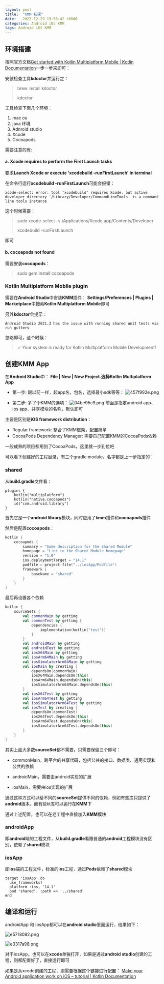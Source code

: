 ```yaml
---
layout: post
title:  "KMM 初探"
date:   2022-12-29 19:56:42 +0800
categories: Android iOs KMM
tags: Android iOS KMM
---
```



## 环境搭建

按照官方文档[Get started with Kotlin Multiplatform Mobile \| Kotlin Documentation](https://kotlinlang.org/docs/multiplatform-mobile-getting-started.html)一步一步来即可：

安装检查工具**kdoctor**并运行之：

> brew install kdoctor
> 
> kdoctor


工具检查下面几个环境：

1. mac os
2. java 环境
3. Adnroid studio
4. Xcode
5. Cocoapods

需要注意的有:

#### a. Xcode requires to perform the First Launch tasks
要求**Launch Xcode or execute 'xcodebuild -runFirstLaunch' in terminal**

在命令行运行**xcodebuild -runFirstLaunch**可能会报错：

```
xcode-select: error: tool 'xcodebuild' requires Xcode, but active developer directory '/Library/Developer/CommandLineTools' is a command line tools instance
```

这个时候需要：

> sudo xcode-select -s /Applications/Xcode.app/Contents/Developer
> 
> xcodebuild -runFirstLaunch

即可

#### b. cocoapods not found

需要安装**cocoapods**：

> sudo gem install cocoapods


### Kotlin Multiplatform Mobile plugin
需要在**Android Studio**中安装**KMM**插件：
**Settings/Preferences | Plugins | Marketplace**中搜索**Kotlin Multiplatform Mobile**即可

另外**kdoctor**会提示：
```
Android Studio 2021.3 has the issue with running shared unit tests via run gutters
```
忽略即可，这个时候：

> ✓ Your system is ready for Kotlin Multiplatform Mobile Development!
 
 
## 创建KMM App
 
 在**Android Studio**中：
 **File | New | New Project.**选择**Kotlin Multiplatform App**
 
* 第一步: 跟以前一样，起app名，包名，选择最小sdk等等：
![457f992e.png](./../assets/img/2022-12-29-kmm_first_step/457f992e.png)

* 第二步: 多了个KMM的选项：
![04be95c9.png](./../assets/img/2022-12-29-kmm_first_step/04be95c9.png)
前面是指定android app、ios app、共享模块的名称，默认即可

主要是区别是**iOS framework distribution**：

* Regular framework: 整合了KMM框架，配置简单
* CocoaPods Dependency Manager: 需要自己配置KMM的CocoaPods依赖

一般成熟的项目都用到了CocoaPods，这里就一步到位吧

可以看下创建好的工程目录，有三个gradle module，名字都是上一步指定的：

### shared

从**build.gradle**文件看：

```
plugins {
    kotlin("multiplatform")
    kotlin("native.cocoapods")
    id("com.android.library")
}
```
首先它是一个**android library**模块，同时应用了**kmm**插件和**cocoapods**插件

然后是配置**cocoapods**：

```kotlin
kotlin {
    cocoapods {
        summary = "Some description for the Shared Module"
        homepage = "Link to the Shared Module homepage"
        version = "1.0"
        ios.deploymentTarget = "14.1"
        podfile = project.file("../iosApp/Podfile")
        framework {
            baseName = "shared"
        }
    }
}
```

最后再设置各个依赖
```kotlin
kotlin {
    sourceSets {
        val commonMain by getting
        val commonTest by getting {
            dependencies {
                implementation(kotlin("test"))
            }
        }
        val androidMain by getting
        val androidTest by getting
        val iosX64Main by getting
        val iosArm64Main by getting
        val iosSimulatorArm64Main by getting
        val iosMain by creating {
            dependsOn(commonMain)
            iosX64Main.dependsOn(this)
            iosArm64Main.dependsOn(this)
            iosSimulatorArm64Main.dependsOn(this)
        }
        val iosX64Test by getting
        val iosArm64Test by getting
        val iosSimulatorArm64Test by getting
        val iosTest by creating {
            dependsOn(commonTest)
            iosX64Test.dependsOn(this)
            iosArm64Test.dependsOn(this)
            iosSimulatorArm64Test.dependsOn(this)
        }
    }
}
```

其实上面大多数**sourceSet**都不需要，只需要保留三个即可：

  * commonMain，跨平台的共享代码，包括公共的接口、数据类、通用实现和公共的依赖
  
  * androidMain，需要由android实现的扩展
  
  * iosMain，需要由ios实现的扩展

通过这种方式可以给不同的**sourceSet**提供不同的依赖，例如有些库只提供了**android**版本，而有些kt库可以运行在**KMM**下

通过上述配置，也可以在老工程中直接加入**KMM**模块

### androidApp

即**android**端的工程文件，从**build.gradle**看跟普通的**android**工程模块没有区别，依赖了**shared**模块

### iosApp

即**ios**端的工程文件，标准的**ios**工程，通过**Pods**依赖了**shared**模块

```
target 'iosApp' do
  use_frameworks!
  platform :ios, '14.1'
  pod 'shared', :path => '../shared'
end
```

## 编译和运行

androidApp 和 iosApp都可以在**android studio**里面运行，结果如下：

![e5718082.png](./../assets/img/2022-12-29-kmm_first_step/e5718082.png)

![e3317a98.png](./../assets/img/2022-12-29-kmm_first_step/e3317a98.png)

对于iosApp，也可以在**xcode**单独打开，如果是通过**android studio**创建的工程，则都配置好了，直接运行即可

如果是从xcode创建的工程，则需要根据这个链接进行配置：
[Make your Android application work on iOS – tutorial \| Kotlin Documentation](https://kotlinlang.org/docs/multiplatform-mobile-integrate-in-existing-app.html#make-your-cross-platform-application-work-on-ios)